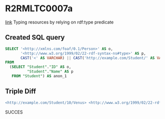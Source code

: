 # R2RMLTC0007a
[link](https://www.w3.org/TR/rdb2rdf-test-cases/#R2RMLTC0007a)
Typing resources by relying on rdf:type predicate

## Created SQL query
```sql
SELECT '<http://xmlns.com/foaf/0.1/Person>' AS o,
       '<http://www.w3.org/1999/02/22-rdf-syntax-ns#type>' AS p,
       CAST('<' AS VARCHAR) || CAST('http://example.com/Student/' AS VARCHAR) || replace(replace(replace(replace(replace(replace(CAST(anon_1.o AS VARCHAR), ' ', '%20'), '/', '%2F'), '(', '%28'), ')', '%29'), ',', '%2C'), ':', '%3A') || CAST('/' AS VARCHAR) || replace(replace(replace(replace(replace(replace(CAST(anon_1.p AS VARCHAR), ' ', '%20'), '/', '%2F'), '(', '%28'), ')', '%29'), ',', '%2C'), ':', '%3A') || CAST('>' AS VARCHAR) AS s
FROM
  (SELECT "Student"."ID" AS o,
          "Student"."Name" AS p
   FROM "Student") AS anon_1
```

## Triple Diff
```diff
<http://example.com/Student/10/Venus> <http://www.w3.org/1999/02/22-rdf-syntax-ns#type> <http://xmlns.com/foaf/0.1/Person> .
```

SUCCES